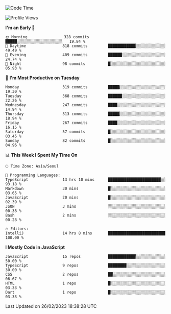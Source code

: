 <!--START_SECTION:waka-->
![Code Time](http://img.shields.io/badge/Code%20Time-4%2C477%20hrs%2037%20mins-blue)

![Profile Views](http://img.shields.io/badge/Profile%20Views-1-blue)

**I'm an Early 🐤** 

```text
🌞 Morning                328 commits         █████░░░░░░░░░░░░░░░░░░░░   19.84 % 
🌆 Daytime                818 commits         ████████████░░░░░░░░░░░░░   49.49 % 
🌃 Evening                409 commits         ██████░░░░░░░░░░░░░░░░░░░   24.74 % 
🌙 Night                  98 commits          █░░░░░░░░░░░░░░░░░░░░░░░░   05.93 % 
```
📅 **I'm Most Productive on Tuesday** 

```text
Monday                   319 commits         █████░░░░░░░░░░░░░░░░░░░░   19.30 % 
Tuesday                  368 commits         ██████░░░░░░░░░░░░░░░░░░░   22.26 % 
Wednesday                247 commits         ████░░░░░░░░░░░░░░░░░░░░░   14.94 % 
Thursday                 313 commits         █████░░░░░░░░░░░░░░░░░░░░   18.94 % 
Friday                   267 commits         ████░░░░░░░░░░░░░░░░░░░░░   16.15 % 
Saturday                 57 commits          █░░░░░░░░░░░░░░░░░░░░░░░░   03.45 % 
Sunday                   82 commits          █░░░░░░░░░░░░░░░░░░░░░░░░   04.96 % 
```


📊 **This Week I Spent My Time On** 

```text
🕑︎ Time Zone: Asia/Seoul

💬 Programming Languages: 
TypeScript               13 hrs 10 mins      ███████████████████████░░   93.18 % 
Markdown                 30 mins             █░░░░░░░░░░░░░░░░░░░░░░░░   03.65 % 
JavaScript               20 mins             █░░░░░░░░░░░░░░░░░░░░░░░░   02.39 % 
JSON                     3 mins              ░░░░░░░░░░░░░░░░░░░░░░░░░   00.38 % 
Bash                     2 mins              ░░░░░░░░░░░░░░░░░░░░░░░░░   00.28 % 

🔥 Editors: 
IntelliJ                 14 hrs 8 mins       █████████████████████████   100.00 % 
```

**I Mostly Code in JavaScript** 

```text
JavaScript               15 repos            ████████████░░░░░░░░░░░░░   50.00 % 
TypeScript               9 repos             ████████░░░░░░░░░░░░░░░░░   30.00 % 
CSS                      2 repos             ██░░░░░░░░░░░░░░░░░░░░░░░   06.67 % 
HTML                     1 repo              █░░░░░░░░░░░░░░░░░░░░░░░░   03.33 % 
Dart                     1 repo              █░░░░░░░░░░░░░░░░░░░░░░░░   03.33 % 
```




 Last Updated on 26/02/2023 18:38:28 UTC
<!--END_SECTION:waka-->
